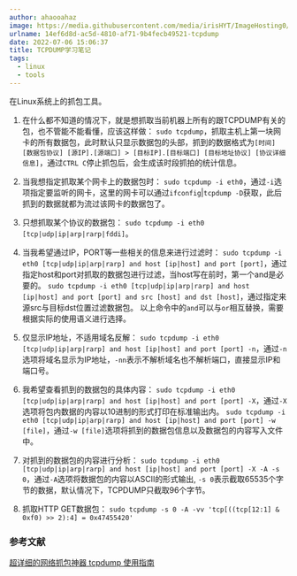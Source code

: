 ```yaml
---
author: ahaooahaz
image: https://media.githubusercontent.com/media/irisHYT/ImageHosting0/main/images/1690861871079.webp
urlname: 14ef6d8d-ac5d-4810-af71-9b4fecb49521-tcpdump
date: 2022-07-06 15:06:37
title: TCPDUMP学习笔记
tags:
  - linux
  - tools
---
```


在Linux系统上的抓包工具。

<!--more-->

1. 在什么都不知道的情况下，就是想抓取当前机器上所有的跟TCPDUMP有关的包，也不管能不能看懂，应该这样做：
`sudo tcpdump`，抓取主机上第一块网卡的所有数据包，此时默认只显示数据包的头部，抓到的数据格式为`[时间] [数据包协议] [源IP].[源端口] > [目标IP].[目标端口] [目标地址协议] [协议详细信息]`，通过`CTRL C`停止抓包后，会生成该时段抓拍的统计信息。

2. 当我想指定抓取某个网卡上的数据包时：
`sudo tcpdump -i eth0`，通过`-i`选项指定要监听的网卡，这里的网卡可以通过`ifconfig`|`tcpdump -D`获取，此后抓到的数据就都为流过该网卡的数据包了。

3. 只想抓取某个协议的数据包：
`sudo tcpdump -i eth0 [tcp|udp|ip|arp|rarp|fddi]`。

4. 当我希望通过IP，PORT等一些相关的信息来进行过滤时：
`sudo tcpdump -i eth0 [tcp|udp|ip|arp|rarp] and host [ip|host] and port [port]`，通过指定host和port对抓取的数据包进行过滤，当host写在前时，第一个and是必要的。
`sudo tcpdump -i eth0 [tcp|udp|ip|arp|rarp] and host [ip|host] and port [port] and src [host] and dst [host]`，通过指定来源src与目标dst位置过滤数据包。
以上命令中的`and`可以与`or`相互替换，需要根据实际的使用语义进行选择。

5. 仅显示IP地址，不适用域名反解：
`sudo tcpdump -i eth0 [tcp|udp|ip|arp|rarp] and host [ip|host] and port [port] -n`，通过`-n`选项将域名显示为IP地址，`-nn`表示不解析域名也不解析端口，直接显示IP和端口号。

6. 我希望查看抓到的数据包的具体内容：
`sudo tcpdump -i eth0 [tcp|udp|ip|arp|rarp] and host [ip|host] and port [port] -X`，通过`-X`选项将包内数据的内容以10进制的形式打印在标准输出内。
`sudo tcpdump -i eth0 [tcp|udp|ip|arp|rarp] and host [ip|host] and port [port] -w [file]`，通过`-w [file]`选项将抓到的数据包信息以及数据包的内容写入文件中。

7. 对抓到的数据包的内容进行分析：
`sudo tcpdump -i eth0 [tcp|udp|ip|arp|rarp] and host [ip|host] and port [port] -X -A -s 0`，通过`-A`选项将数据包的内容以ASCII的形式输出, `-s 0`表示截取65535个字节的数据，默认情况下，TCPDUMP只截取96个字节。

8. 抓取HTTP GET数据包：
`sudo tcpdump -s 0 -A -vv 'tcp[((tcp[12:1] & 0xf0) >> 2):4] = 0x47455420'`

### 参考文献

[超详细的网络抓包神器 tcpdump 使用指南](https://juejin.cn/post/6844904084168769549)